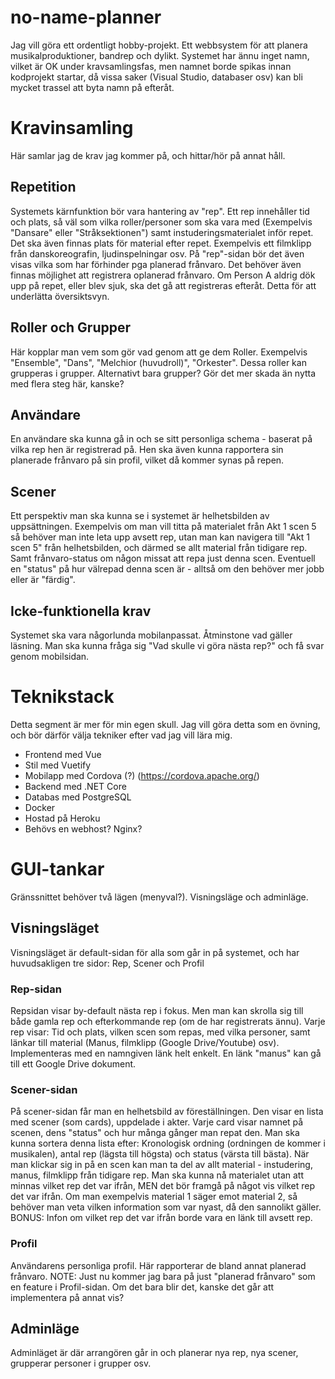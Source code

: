 # no-name-planner
Jag vill göra ett ordentligt hobby-projekt. Ett webbsystem för att planera musikalproduktioner, bandrep och dylikt.
Systemet har ännu inget namn, vilket är OK under kravsamlingsfas, men namnet borde spikas innan kodprojekt startar, då vissa saker (Visual Studio, databaser osv) kan bli mycket trassel att byta namn på efteråt.

# Kravinsamling
Här samlar jag de krav jag kommer på, och hittar/hör på annat håll.

## Repetition
Systemets kärnfunktion bör vara hantering av "rep". Ett rep innehåller tid och plats, så väl som vilka roller/personer som ska vara med (Exempelvis "Dansare" eller "Stråksektionen") samt instuderingsmaterialet inför repet. Det ska även finnas plats för material efter repet. Exempelvis ett filmklipp från danskoreografin, ljudinspelningar osv.
På "rep"-sidan bör det även visas vilka som har förhinder pga planerad frånvaro.
Det behöver även finnas möjlighet att registrera oplanerad frånvaro. Om Person A aldrig dök upp på repet, eller blev sjuk, ska det gå att registreras efteråt. Detta för att underlätta översiktsvyn.

## Roller och Grupper
Här kopplar man vem som gör vad genom att ge dem Roller. Exempelvis "Ensemble", "Dans", "Melchior (huvudroll)", "Orkester". Dessa roller kan grupperas i grupper. Alternativt bara grupper? Gör det mer skada än nytta med flera steg här, kanske?

## Användare
En användare ska kunna gå in och se sitt personliga schema - baserat på vilka rep hen är registrerad på. Hen ska även kunna rapportera sin planerade frånvaro på sin profil, vilket då kommer synas på repen.

## Scener
Ett perspektiv man ska kunna se i systemet är helhetsbilden av uppsättningen. Exempelvis om man vill titta på materialet från Akt 1 scen 5 så behöver man inte leta upp avsett rep, utan man kan navigera till "Akt 1 scen 5" från helhetsbilden, och därmed se allt material från tidigare rep. Samt frånvaro-status om någon missat att repa just denna scen. Eventuell en "status" på hur välrepad denna scen är - alltså om den behöver mer jobb eller är "färdig".

## Icke-funktionella krav
Systemet ska vara någorlunda mobilanpassat. Åtminstone vad gäller läsning. Man ska kunna fråga sig "Vad skulle vi göra nästa rep?" och få svar genom mobilsidan.

# Teknikstack
Detta segment är mer för min egen skull. Jag vill göra detta som en övning, och bör därför välja tekniker efter vad jag vill lära mig.

- Frontend med Vue
- Stil med Vuetify
- Mobilapp med Cordova (?) (https://cordova.apache.org/)
- Backend med .NET Core
- Databas med PostgreSQL
- Docker
- Hostad på Heroku
- Behövs en webhost? Nginx?

# GUI-tankar
Gränssnittet behöver två lägen (menyval?). Visningsläge och adminläge.
## Visningsläget
Visningsläget är default-sidan för alla som går in på systemet, och har huvudsakligen tre sidor: Rep, Scener och Profil
### Rep-sidan
Repsidan visar by-default nästa rep i fokus. Men man kan skrolla sig till både gamla rep och efterkommande rep (om de har registrerats ännu). Varje rep visar: Tid och plats, vilken scen som repas, med vilka personer, samt länkar till material (Manus, filmklipp (Google Drive/Youtube) osv). Implementeras med en namngiven länk helt enkelt. En länk "manus" kan gå till ett Google Drive dokument.
### Scener-sidan
På scener-sidan får man en helhetsbild av föreställningen. Den visar en lista med scener (som cards), uppdelade i akter. Varje card visar namnet på scenen, dens "status" och hur många gånger man repat den. Man ska kunna sortera denna lista efter: Kronologisk ordning (ordningen de kommer i musikalen), antal rep (lägsta till högsta) och status (värsta till bästa).
När man klickar sig in på en scen kan man ta del av allt material - instudering, manus, filmklipp från tidigare rep. Man ska kunna nå materialet utan att minnas vilket rep det var ifrån, MEN det bör framgå på något vis vilket rep det var ifrån. Om man exempelvis material 1 säger emot material 2, så behöver man veta vilken information som var nyast, då den sannolikt gäller. 
BONUS: Infon om vilket rep det var ifrån borde vara en länk till avsett rep.

### Profil
Användarens personliga profil. Här rapporterar de bland annat planerad frånvaro.
NOTE: Just nu kommer jag bara på just "planerad frånvaro" som en feature i Profil-sidan. Om det bara blir det, kanske det går att implementera på annat vis?

## Adminläge
Adminläget är där arrangören går in och planerar nya rep, nya scener, grupperar personer i grupper osv.
